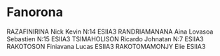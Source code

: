 # Fanorona
RAZAFINIRINA Nick Kevin N:14 ESIIA3
RANDRIAMANANA Aina Lovasoa Sebastien  N:15 ESIIA3
TSIMAHOLISON Ricardo Johnatan N:7 ESIIA3
RAKOTOSON Finiavana Lucas  ESIIA3
RAKOTOMAMONJY Elie  ESIIA3
